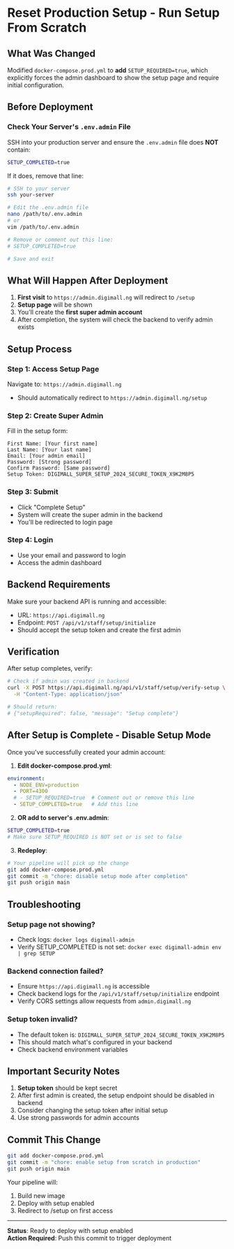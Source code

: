 # Reset Production Setup - Run Setup From Scratch

## What Was Changed

Modified `docker-compose.prod.yml` to **add** `SETUP_REQUIRED=true`, which explicitly forces the admin dashboard to show the setup page and require initial configuration.

## Before Deployment

### Check Your Server's `.env.admin` File

SSH into your production server and ensure the `.env.admin` file does **NOT** contain:
```bash
SETUP_COMPLETED=true
```

If it does, remove that line:
```bash
# SSH to your server
ssh your-server

# Edit the .env.admin file
nano /path/to/.env.admin
# or
vim /path/to/.env.admin

# Remove or comment out this line:
# SETUP_COMPLETED=true

# Save and exit
```

## What Will Happen After Deployment

1. **First visit** to `https://admin.digimall.ng` will redirect to `/setup`
2. **Setup page** will be shown
3. You'll create the **first super admin account**
4. After completion, the system will check the backend to verify admin exists

## Setup Process

### Step 1: Access Setup Page
Navigate to: `https://admin.digimall.ng`
- Should automatically redirect to `https://admin.digimall.ng/setup`

### Step 2: Create Super Admin
Fill in the setup form:
```
First Name: [Your first name]
Last Name: [Your last name]
Email: [Your admin email]
Password: [Strong password]
Confirm Password: [Same password]
Setup Token: DIGIMALL_SUPER_SETUP_2024_SECURE_TOKEN_X9K2M8P5
```

### Step 3: Submit
- Click "Complete Setup"
- System will create the super admin in the backend
- You'll be redirected to login page

### Step 4: Login
- Use your email and password to login
- Access the admin dashboard

## Backend Requirements

Make sure your backend API is running and accessible:
- URL: `https://api.digimall.ng`
- Endpoint: `POST /api/v1/staff/setup/initialize`
- Should accept the setup token and create the first admin

## Verification

After setup completes, verify:

```bash
# Check if admin was created in backend
curl -X POST https://api.digimall.ng/api/v1/staff/setup/verify-setup \
  -H "Content-Type: application/json"

# Should return:
# {"setupRequired": false, "message": "Setup complete"}
```

## After Setup is Complete - Disable Setup Mode

Once you've successfully created your admin account:

1. **Edit docker-compose.prod.yml**:
```yaml
environment:
  - NODE_ENV=production
  - PORT=4300
  # - SETUP_REQUIRED=true  # Comment out or remove this line
  - SETUP_COMPLETED=true   # Add this line
```

2. **OR add to server's .env.admin**:
```bash
SETUP_COMPLETED=true
# Make sure SETUP_REQUIRED is NOT set or is set to false
```

3. **Redeploy**:
```bash
# Your pipeline will pick up the change
git add docker-compose.prod.yml
git commit -m "chore: disable setup mode after completion"
git push origin main
```

## Troubleshooting

### Setup page not showing?
- Check logs: `docker logs digimall-admin`
- Verify SETUP_COMPLETED is not set: `docker exec digimall-admin env | grep SETUP`

### Backend connection failed?
- Ensure `https://api.digimall.ng` is accessible
- Check backend logs for the `/api/v1/staff/setup/initialize` endpoint
- Verify CORS settings allow requests from `admin.digimall.ng`

### Setup token invalid?
- The default token is: `DIGIMALL_SUPER_SETUP_2024_SECURE_TOKEN_X9K2M8P5`
- This should match what's configured in your backend
- Check backend environment variables

## Important Security Notes

1. **Setup token** should be kept secret
2. After first admin is created, the setup endpoint should be disabled in backend
3. Consider changing the setup token after initial setup
4. Use strong passwords for admin accounts

## Commit This Change

```bash
git add docker-compose.prod.yml
git commit -m "chore: enable setup from scratch in production"
git push origin main
```

Your pipeline will:
1. Build new image
2. Deploy with setup enabled
3. Redirect to /setup on first access

---

**Status**: Ready to deploy with setup enabled  
**Action Required**: Push this commit to trigger deployment

